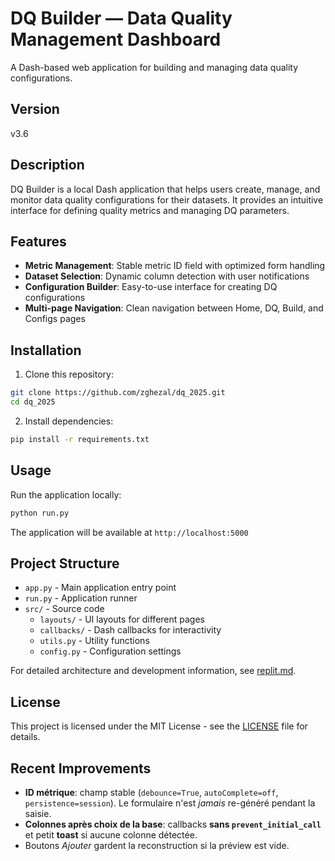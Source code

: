 # DQ Builder — Data Quality Management Dashboard

A Dash-based web application for building and managing data quality configurations.

## Version
v3.6

## Description
DQ Builder is a local Dash application that helps users create, manage, and monitor data quality configurations for their datasets. It provides an intuitive interface for defining quality metrics and managing DQ parameters.

## Features
- **Metric Management**: Stable metric ID field with optimized form handling
- **Dataset Selection**: Dynamic column detection with user notifications
- **Configuration Builder**: Easy-to-use interface for creating DQ configurations
- **Multi-page Navigation**: Clean navigation between Home, DQ, Build, and Configs pages

## Installation

1. Clone this repository:
```bash
git clone https://github.com/zghezal/dq_2025.git
cd dq_2025
```

2. Install dependencies:
```bash
pip install -r requirements.txt
```

## Usage

Run the application locally:
```bash
python run.py
```

The application will be available at `http://localhost:5000`

## Project Structure
- `app.py` - Main application entry point
- `run.py` - Application runner
- `src/` - Source code
  - `layouts/` - UI layouts for different pages
  - `callbacks/` - Dash callbacks for interactivity
  - `utils.py` - Utility functions
  - `config.py` - Configuration settings

For detailed architecture and development information, see [replit.md](replit.md).

## License
This project is licensed under the MIT License - see the [LICENSE](LICENSE) file for details.

## Recent Improvements
- **ID métrique**: champ stable (`debounce=True`, `autoComplete=off`, `persistence=session`). Le formulaire n'est *jamais* re-généré pendant la saisie.
- **Colonnes après choix de la base**: callbacks **sans `prevent_initial_call`** et petit **toast** si aucune colonne détectée.
- Boutons *Ajouter* gardent la reconstruction si la préview est vide.
